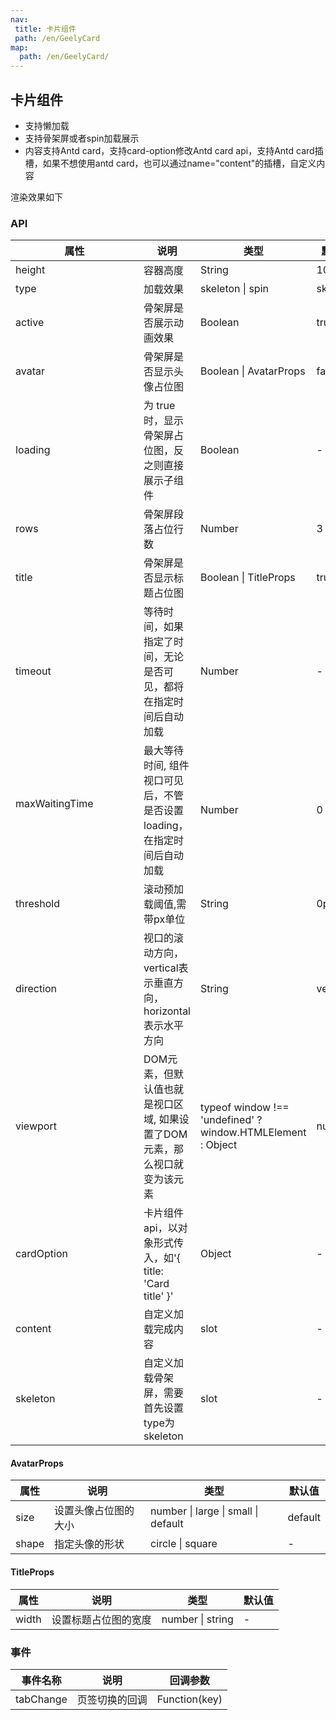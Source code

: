 ```yaml
---
nav: 
 title: 卡片组件
 path: /en/GeelyCard
map:
  path: /en/GeelyCard/
---
```


## 卡片组件

* 支持懒加载
* 支持骨架屏或者spin加载展示
* 内容支持Antd card，支持card-option修改Antd card api，支持Antd card插槽，如果不想使用antd card，也可以通过name="content"的插槽，自定义内容

渲染效果如下

<demo src="./demo/GeelyCard.vue"
  title="Demo 演示"
  desc="GeelyCard 渲染示例">
</demo>


### API

| 属性 | 说明 | 类型 | 默认值 |
| ---  | --- | --- | --- |
| height | 容器高度 | String | 100px |
| type | 加载效果 | skeleton \| spin | skeleton  |
| active | 骨架屏是否展示动画效果 | Boolean | true |
| avatar | 骨架屏是否显示头像占位图 | Boolean \| AvatarProps | false |
| loading | 为 true 时，显示骨架屏占位图，反之则直接展示子组件 | Boolean  | - |
| rows | 骨架屏段落占位行数 | Number | 3|
| title | 骨架屏是否显示标题占位图 | Boolean \| TitleProps | true |
| timeout | 等待时间，如果指定了时间，无论是否可见，都将在指定时间后自动加载 | Number | - |
| maxWaitingTime  &nbsp;&nbsp;&nbsp;&nbsp;&nbsp;&nbsp;&nbsp;&nbsp;&nbsp;&nbsp;&nbsp;&nbsp;&nbsp;&nbsp;&nbsp;&nbsp;&nbsp;&nbsp;&nbsp;&nbsp;&nbsp;&nbsp;&nbsp;&nbsp;&nbsp;&nbsp;&nbsp;&nbsp;&nbsp;&nbsp;&nbsp;&nbsp;&nbsp;&nbsp;&nbsp;&nbsp;&nbsp;&nbsp;&nbsp;&nbsp;&nbsp;&nbsp;&nbsp;&nbsp; | 最大等待时间, 组件视口可见后，不管是否设置loading，在指定时间后自动加载 | Number | 0 |
| threshold | 滚动预加载阈值,需带px单位 | String | 0px
| direction | 视口的滚动方向，vertical表示垂直方向，horizontal表示水平方向 | String | vertical |
| viewport | DOM元素，但默认值也就是视口区域, 如果设置了DOM元素，那么视口就变为该元素 |  typeof window !== 'undefined' ? window.HTMLElement : Object | null |
| cardOption | 卡片组件api，以对象形式传入，如'{ title: 'Card title' }' | Object | - |
| content | 自定义加载完成内容 | slot | - |
| skeleton | 自定义加载骨架屏，需要首先设置type为skeleton | slot | - |


#### AvatarProps

| 属性 | 说明 | 类型 | 默认值 |
| ---  | --- | --- | --- |
| size | 设置头像占位图的大小 | number \| large \| small \| default | default |
| shape | 指定头像的形状 | circle \| square | - |

#### TitleProps
| 属性 | 说明 | 类型 | 默认值 |
| ---  | --- | --- | --- |
| width | 设置标题占位图的宽度 | number \| string | - |

### 事件
| 事件名称 | 说明 | 回调参数 |
| ---  | --- | --- |
| tabChange | 页签切换的回调 | Function(key) |
